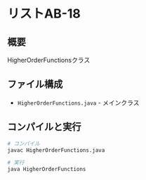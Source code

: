 # リストAB-18

## 概要
HigherOrderFunctionsクラス

## ファイル構成
- `HigherOrderFunctions.java` - メインクラス

## コンパイルと実行
```bash
# コンパイル
javac HigherOrderFunctions.java

# 実行
java HigherOrderFunctions
```
